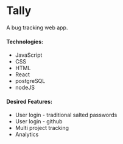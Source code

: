 # Tally

A bug tracking web app.

#### Technologies: ####

* JavaScript
* CSS
* HTML
* React
* postgreSQL
* nodeJS

#### Desired Features: #####
* User login - traditional salted passwords
* User login - github
* Multi project tracking
* Analytics
